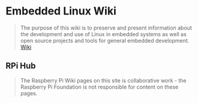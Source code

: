 # Embedded Linux Wiki

> The purpose of this wiki is to preserve and present information about the development and use of Linux in embedded systems as well as open source projects and tools for general embedded development. [Wiki](https://elinux.org/Main_Page)

## RPi Hub

> The Raspberry Pi Wiki pages on this site is collaborative work - the Raspberry Pi Foundation is not responsible for content on these pages. [](https://elinux.org/RPi_Hub)